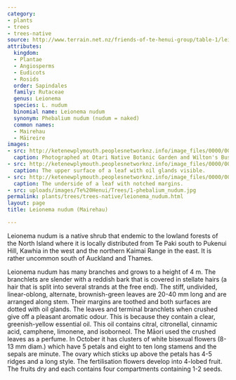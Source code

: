 ```yaml
---
category:
- plants
- trees
- trees-native
source: http://www.terrain.net.nz/friends-of-te-henui-group/table-1/leionema-nudum-mairehau.html
attributes:
  kingdom:
  - Plantae
  - Angiosperms
  - Eudicots
  - Rosids
  order: Sapindales
  family: Rutaceae
  genus: Leionema
  species: L. nudum
  binomial name: Leionema nudum
  synonym: Phebalium nudum (nudum = naked)
  common names:
  - Mairehau
  - Māireire
images:
- src: http://ketenewplymouth.peoplesnetworknz.info/image_files/0000/0004/7394/Leionema_nudum__Phebalium_nudum__Mairehau__M%C4%81ireire-002.JPG
  caption: Photographed at Otari Native Botanic Garden and Wilton's Bush Reserve.
- src: http://ketenewplymouth.peoplesnetworknz.info/image_files/0000/0004/7399/Leionema_nudum__Phebalium_nudum__Mairehau__M%C4%81ireire-007.JPG
  caption: The upper surface of a leaf with oil glands visible.
- src: http://ketenewplymouth.peoplesnetworknz.info/image_files/0000/0004/7404/Leionema_nudum__Phebalium_nudum__Mairehau__M%C4%81ireire-009.JPG
  caption: The underside of a leaf with notched margins.
- src: uploads/images/Te%20Henui/Trees/1-phebalium_nudum.jpg
permalink: plants/trees/trees-native/leionema_nudum.html
layout: page
title: Leionema nudum (Mairehau)

---
```

Leionema nudum is a native shrub that endemic to the lowland forests of the North Island where it is locally distributed from Te Paki south to Pukenui Hill, Kawhia in the west and the northern Kaimai Range in the east. It is rather uncommon south of Auckland and Thames.

Leionema nudum has many branches and grows to a height of 4 m. The branchlets are slender with a reddish bark that is covered in stellate hairs (a hair that is split into several strands at the free end). The stiff, undivided, linear-oblong, alternate, brownish-green leaves are 20-40 mm long and are arranged along stem. Their margins are toothed and both surfaces are dotted with oil glands. The leaves and terminal branchlets when crushed give off a pleasant aromatic odour. This is because they contain a clear, greenish-yellow essential oil. This oil contains citral, citronellal, cinnamic acid, camphene, limonene, and isoborneol. The Māori used the crushed leaves as a perfume.
In October it has clusters of white bisexual flowers (8-13 mm diam.) which have 5 petals and eight to ten long stamens and the sepals are minute. The ovary which sticks up above the petals has 4-5 ridges and a long style.
The fertilisation flowers develop into 4-lobed fruit. The fruits dry and each contains four compartments containing 1-2 seeds.
